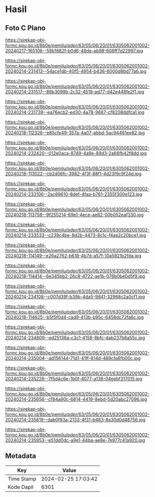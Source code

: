# Hasil

## Foto C Plano

https://sirekap-obj-formc.kpu.go.id/8b0e/pemilu/pdpr/63/05/06/20/01/6305062001002-20240217-165106--59b1882f-b0d6-48de-ab98-606ff7d22997.jpg

https://sirekap-obj-formc.kpu.go.id/8b0e/pemilu/pdpr/63/05/06/20/01/6305062001002-20240214-231413--54ace1db-40f5-4954-b436-6000d8bd77a6.jpg

https://sirekap-obj-formc.kpu.go.id/8b0e/pemilu/pdpr/63/05/06/20/01/6305062001002-20240214-231517--86b3099b-2c32-4519-ad77-d42e448fe2f1.jpg

https://sirekap-obj-formc.kpu.go.id/8b0e/pemilu/pdpr/63/05/06/20/01/6305062001002-20240214-231739--ea76ecb2-ed30-4a78-9687-cf8208ddfca1.jpg

https://sirekap-obj-formc.kpu.go.id/8b0e/pemilu/pdpr/63/05/06/20/01/6305062001002-20240218-112326--e85cfe49-357a-4a07-abbd-5ac94461ee82.jpg

https://sirekap-obj-formc.kpu.go.id/8b0e/pemilu/pdpr/63/05/06/20/01/6305062001002-20240214-232420--012e0aca-8749-4a9e-89d3-2a66fb42f8dd.jpg

https://sirekap-obj-formc.kpu.go.id/8b0e/pemilu/pdpr/63/05/06/20/01/6305062001002-20240218-113022--cb2d06fc-3982-4f3f-88f1-4d23f9c9f24d.jpg

https://sirekap-obj-formc.kpu.go.id/8b0e/pemilu/pdpr/63/05/06/20/01/6305062001002-20240214-233106--2ac69610-8def-4faa-b761-2355f300e123.jpg

https://sirekap-obj-formc.kpu.go.id/8b0e/pemilu/pdpr/63/05/06/20/01/6305062001002-20240218-113758--9f255214-69e1-4ece-ae82-00b052eaf330.jpg

https://sirekap-obj-formc.kpu.go.id/8b0e/pemilu/pdpr/63/05/06/20/01/6305062001002-20240214-233533--c239c4be-8d2b-4473-8c1c-f4ae2c20bce1.jpg

https://sirekap-obj-formc.kpu.go.id/8b0e/pemilu/pdpr/63/05/06/20/01/6305062001002-20240218-114149--e26a2762-b618-4b7d-a57f-10a5821b2fda.jpg

https://sirekap-obj-formc.kpu.go.id/8b0e/pemilu/pdpr/63/05/06/20/01/6305062001002-20240218-114414--6e345bb2-26c8-4722-ae1b-076b0be0d5f9.jpg

https://sirekap-obj-formc.kpu.go.id/8b0e/pemilu/pdpr/63/05/06/20/01/6305062001002-20240214-234108--c007d39f-b39b-4da5-9841-32968c2a0cf1.jpg

https://sirekap-obj-formc.kpu.go.id/8b0e/pemilu/pdpr/63/05/06/20/01/6305062001002-20240218-114625--b5f5f0d4-cad9-413b-b95c-6458dc72fa6c.jpg

https://sirekap-obj-formc.kpu.go.id/8b0e/pemilu/pdpr/63/05/06/20/01/6305062001002-20240214-234809--ed25136a-c3c1-4158-8bfc-dab237b8a55c.jpg

https://sirekap-obj-formc.kpu.go.id/8b0e/pemilu/pdpr/63/05/06/20/01/6305062001002-20240214-235004--ad156144-71d1-41ff-814d-489cfa6fb00c.jpg

https://sirekap-obj-formc.kpu.go.id/8b0e/pemilu/pdpr/63/05/06/20/01/6305062001002-20240214-235226--7f5d4c6e-1b0f-4077-a136-04eebf317015.jpg

https://sirekap-obj-formc.kpu.go.id/8b0e/pemilu/pdpr/63/05/06/20/01/6305062001002-20240214-235656--cf84a90c-6814-4419-8ebd-5d20abc27096.jpg

https://sirekap-obj-formc.kpu.go.id/8b0e/pemilu/pdpr/63/05/06/20/01/6305062001002-20240214-235619--dab0f93a-2133-4f31-b483-8a30d0d48756.jpg

https://sirekap-obj-formc.kpu.go.id/8b0e/pemilu/pdpr/63/05/06/20/01/6305062001002-20240214-235953--e51dd0dc-a9e1-44ba-ae8e-7e977c41a920.jpg


## Metadata

| Key        | Value               |
| ---------- | ------------------- |
| Time Stamp | 2024-02-25 17:03:42 |
| Kode Dapil | 6301                |



